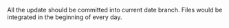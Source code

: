 All the update should be committed into current date branch.
Files would be integrated in the beginning of every day.
